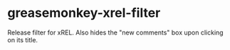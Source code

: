 # greasemonkey-xrel-filter
Release filter for xREL. Also hides the "new comments" box upon clicking on its title.
